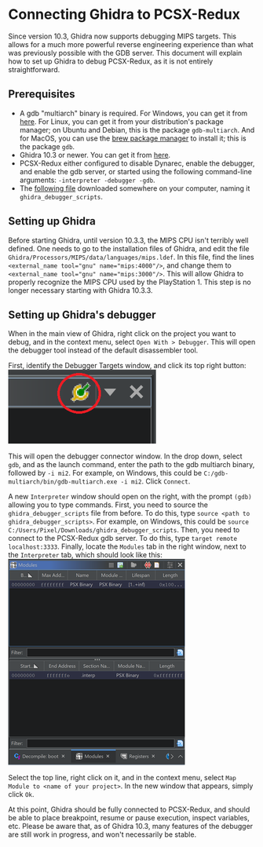 # Connecting Ghidra to PCSX-Redux

Since version 10.3, Ghidra now supports debugging MIPS targets. This allows for a much more powerful reverse engineering experience than what was previously possible with the GDB server. This document will explain how to set up Ghidra to debug PCSX-Redux, as it is not entirely straightforward.

## Prerequisites

- A gdb "multiarch" binary is required. For Windows, you can get it from [here](https://static.grumpycoder.net/pixel/gdb-multiarch-windows/). For Linux, you can get it from your distribution's package manager; on Ubuntu and Debian, this is the package `gdb-multiarch`. And for MacOS, you can use the [brew package manager](https://brew.sh/) to install it; this is the package `gdb`.
- Ghidra 10.3 or newer. You can get it from [here](https://ghidra-sre.org/).
- PCSX-Redux either configured to disable Dynarec, enable the debugger, and enable the gdb server, or started using the following command-line arguments: `-interpreter -debugger -gdb`.
- The [following file](https://raw.githubusercontent.com/grumpycoders/pcsx-redux/main/tools/ghidra_scripts/ghidra_debugger_scripts) downloaded somewhere on your computer, naming it `ghidra_debugger_scripts`. 

## Setting up Ghidra

Before starting Ghidra, until version 10.3.3, the MIPS CPU isn't terribly well defined. One needs to go to the installation files of Ghidra, and edit the file `Ghidra/Processors/MIPS/data/languages/mips.ldef`. In this file, find the lines `<external_name tool="gnu" name="mips:4000"/>`, and change them to `<external_name tool="gnu" name="mips:3000"/>`. This will allow Ghidra to properly recognize the MIPS CPU used by the PlayStation 1. This step is no longer necessary starting with Ghidra 10.3.3.

## Setting up Ghidra's debugger

When in the main view of Ghidra, right click on the project you want to debug, and in the context menu, select `Open With > Debugger`. This will open the debugger tool instead of the default disassembler tool.

First, identify the Debugger Targets window, and click its top right button:  
![Debugger Targets window](images/connector.png)

This will open the debugger connector window. In the drop down, select `gdb`, and as the launch command, enter the path to the gdb multiarch binary, followed by `-i mi2`. For example, on Windows, this could be `C:/gdb-multiarch/bin/gdb-multiarch.exe -i mi2`. Click `Connect`.

A new `Interpreter` window should open on the right, with the prompt `(gdb)` allowing you to type commands. First, you need to source the `ghidra_debugger_scripts` file from before. To do this, type `source <path to ghidra_debugger_scripts>`. For example, on Windows, this could be `source C:/Users/Pixel/Downloads/ghidra_debugger_scripts`. Then, you need to connect to the PCSX-Redux gdb server. To do this, type `target remote localhost:3333`. Finally, locate the `Modules` tab in the right window, next to the `Interpreter` tab, which should look like this:  
![Modules tab](images/modules.png)

Select the top line, right click on it, and in the context menu, select `Map Module to <name of your project>`. In the new window that appears, simply click `Ok`.

At this point, Ghidra should be fully connected to PCSX-Redux, and should be able to place breakpoint, resume or pause execution, inspect variables, etc. Please be aware that, as of Ghidra 10.3, many features of the debugger are still work in progress, and won't necessarily be stable.
